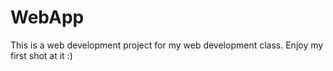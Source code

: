 # WebApp
This is a web development project for my web development class. Enjoy my first shot at it :)
